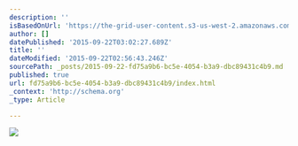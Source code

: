 ```yaml
---
description: ''
isBasedOnUrl: 'https://the-grid-user-content.s3-us-west-2.amazonaws.com/e077c8e7-273c-47bf-b10d-c7c2d79b68a2.png'
author: []
datePublished: '2015-09-22T03:02:27.689Z'
title: ''
dateModified: '2015-09-22T02:56:43.246Z'
sourcePath: _posts/2015-09-22-fd75a9b6-bc5e-4054-b3a9-dbc89431c4b9.md
published: true
url: fd75a9b6-bc5e-4054-b3a9-dbc89431c4b9/index.html
_context: 'http://schema.org'
_type: Article

---
```

![](https://the-grid-user-content.s3-us-west-2.amazonaws.com/e077c8e7-273c-47bf-b10d-c7c2d79b68a2.png)